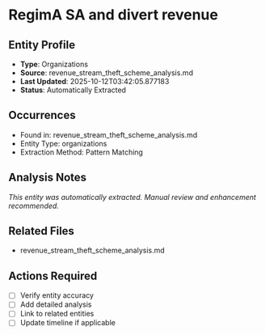 # RegimA SA and divert revenue

## Entity Profile
- **Type**: Organizations
- **Source**: revenue_stream_theft_scheme_analysis.md
- **Last Updated**: 2025-10-12T03:42:05.877183
- **Status**: Automatically Extracted

## Occurrences
- Found in: revenue_stream_theft_scheme_analysis.md
- Entity Type: organizations
- Extraction Method: Pattern Matching

## Analysis Notes
*This entity was automatically extracted. Manual review and enhancement recommended.*

## Related Files
- revenue_stream_theft_scheme_analysis.md

## Actions Required
- [ ] Verify entity accuracy
- [ ] Add detailed analysis
- [ ] Link to related entities
- [ ] Update timeline if applicable
